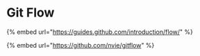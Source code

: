 # Git Flow

{% embed url="https://guides.github.com/introduction/flow/" %}

{% embed url="https://github.com/nvie/gitflow" %}



